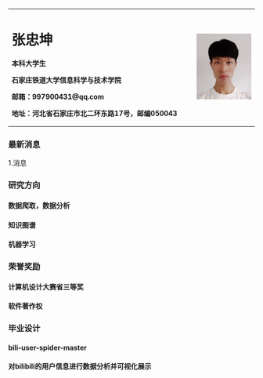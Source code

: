 <table border="0">
  <tr>
    <td width="75%">
      <h1>张忠坤</h1>
      <p><b>本科大学生</b></p>
      <p><b>石家庄铁道大学信息科学与技术学院</b></p>
      <p><b>邮箱：997900431@qq.com</b></p>
      <p><b>地址：河北省石家庄市北二环东路17号，邮编050043</b></p>
    </td>
    <td width="25%">
      <img src="/1.jpg" width="100%">
    </td>
  </tr>
</table>

### 最新消息
1.消息

### 研究方向
#### 数据爬取，数据分析
#### 知识图谱
#### 机器学习

### 荣誉奖励
#### 计算机设计大赛省三等奖
#### 软件著作权

### 毕业设计
#### bili-user-spider-master
#### 对bilibili的用户信息进行数据分析并可视化展示
